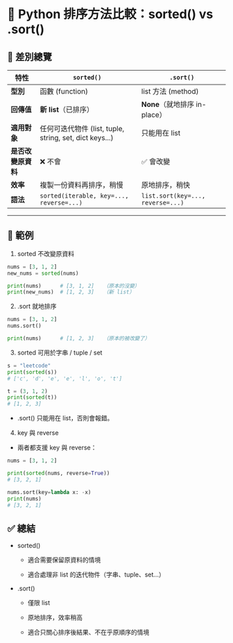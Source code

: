 # 📝 Python 排序方法比較：sorted() vs .sort()
## 📌 差別總覽

| 特性          | `sorted()`                                       | `.sort()`                         |
| ----------- | ------------------------------------------------ | --------------------------------- |
| **型別**      | 函數 (function)                                    | list 方法 (method)                  |
| **回傳值**     | **新 list**（已排序）                                  | **None**（就地排序 in-place）           |
| **適用對象**    | 任何可迭代物件 (list, tuple, string, set, dict keys...) | 只能用在 list                         |
| **是否改變原資料** | ❌ 不會                                             | ✅ 會改變                             |
| **效率**      | 複製一份資料再排序，稍慢                                     | 原地排序，稍快                           |
| **語法**      | `sorted(iterable, key=..., reverse=...)`         | `list.sort(key=..., reverse=...)` |

---

## 🔎 範例
1. sorted 不改變原資料
```python
nums = [3, 1, 2]
new_nums = sorted(nums)

print(nums)      # [3, 1, 2]   （原本的沒變）
print(new_nums)  # [1, 2, 3]   （新 list）
```

2. .sort 就地排序
```python
nums = [3, 1, 2]
nums.sort()

print(nums)      # [1, 2, 3]   （原本的被改變了）
```

3. sorted 可用於字串 / tuple / set
```python
s = "leetcode"
print(sorted(s))  
# ['c', 'd', 'e', 'e', 'l', 'o', 't']

t = (3, 1, 2)
print(sorted(t))  
# [1, 2, 3]
```
- .sort() 只能用在 list，否則會報錯。

4. key 與 reverse

- 兩者都支援 key 與 reverse：
```python
nums = [3, 1, 2]

print(sorted(nums, reverse=True))  
# [3, 2, 1]

nums.sort(key=lambda x: -x)
print(nums)  
# [3, 2, 1]
```

## ✅ 總結

- sorted()

    - 適合需要保留原資料的情境

    - 適合處理非 list 的迭代物件（字串、tuple、set...）

- .sort()

    - 僅限 list

    - 原地排序，效率稍高

    - 適合只關心排序後結果、不在乎原順序的情境
